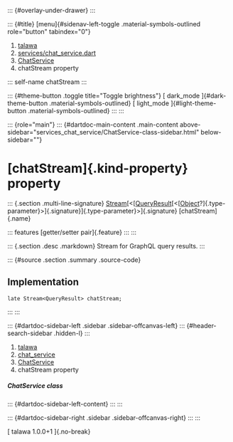 ::: {#overlay-under-drawer}
:::

::: {#title}
[menu]{#sidenav-left-toggle .material-symbols-outlined role="button"
tabindex="0"}

1.  [talawa](../../index.html)
2.  [services/chat_service.dart](../../services_chat_service/)
3.  [ChatService](../../services_chat_service/ChatService-class.html)
4.  chatStream property

::: self-name
chatStream
:::

::: {#theme-button .toggle title="Toggle brightness"}
[ dark_mode ]{#dark-theme-button .material-symbols-outlined} [
light_mode ]{#light-theme-button .material-symbols-outlined}
:::
:::

::: {role="main"}
::: {#dartdoc-main-content .main-content above-sidebar="services_chat_service/ChatService-class-sidebar.html" below-sidebar=""}
<div>

# [chatStream]{.kind-property} property

</div>

::: {.section .multi-line-signature}
[Stream](https://api.flutter.dev/flutter/dart-core/Stream-class.html)[\<[[QueryResult](https://pub.dev/documentation/graphql/5.2.0-beta.9/graphql/QueryResult-class.html)[\<[[Object](https://api.flutter.dev/flutter/dart-core/Object-class.html)?]{.type-parameter}\>]{.signature}]{.type-parameter}\>]{.signature}
[chatStream]{.name}

::: features
[getter/setter pair]{.feature}
:::
:::

::: {.section .desc .markdown}
Stream for GraphQL query results.
:::

::: {#source .section .summary .source-code}
## Implementation

``` language-dart
late Stream<QueryResult> chatStream;
```
:::
:::

::: {#dartdoc-sidebar-left .sidebar .sidebar-offcanvas-left}
::: {#header-search-sidebar .hidden-l}
:::

1.  [talawa](../../index.html)
2.  [chat_service](../../services_chat_service/)
3.  [ChatService](../../services_chat_service/ChatService-class.html)
4.  chatStream property

##### ChatService class

::: {#dartdoc-sidebar-left-content}
:::
:::

::: {#dartdoc-sidebar-right .sidebar .sidebar-offcanvas-right}
:::
:::

[ talawa 1.0.0+1 ]{.no-break}
